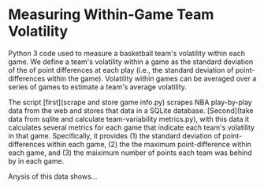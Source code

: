 Measuring Within-Game Team Volatility
========================

Python 3 code used to measure a basketball team's volatility within each game. We define a team's volatility within a game as the standard deviation of the of point differences at each play (i.e., the standard deviation of point-differences within the game). Volatility within games can be averaged over a series of games to estimate a team's average volatility. 

The script [first](scrape and store game info.py) scrapes NBA play-by-play data from the web and stores that data in a SQLite database. [Second](take data from sqlite and calculate team-variability metrics.py), with this data it calculates several metrics for each game that indicate each team's volatility in that game. Specifically, it provides (1) the standard deviation of point-differences within each game, (2) the the maximum point-difference within each game, and (3) the maiximum number of points each team was behind by in each game. 

Anysis of this data shows...




